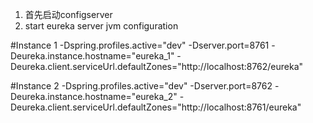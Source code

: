 1. 首先启动configserver
2. start eureka server jvm configuration

#Instance 1
-Dspring.profiles.active="dev" -Dserver.port=8761 -Deureka.instance.hostname="eureka_1" 
-Deureka.client.serviceUrl.defaultZones="http://localhost:8762/eureka"

#Instance 2
-Dspring.profiles.active="dev" -Dserver.port=8762 -Deureka.instance.hostname="eureka_2" 
-Deureka.client.serviceUrl.defaultZones="http://localhost:8761/eureka"
